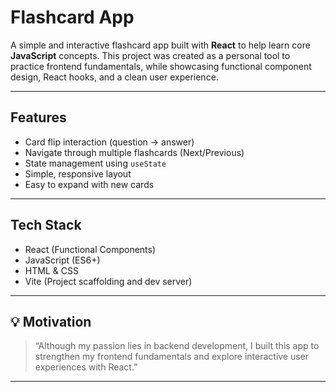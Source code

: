 # Flashcard App

A simple and interactive flashcard app built with **React** to help learn core **JavaScript** concepts. This project was created as a personal tool to practice frontend fundamentals, while showcasing functional component design, React hooks, and a clean user experience.

---

## Features

- Card flip interaction (question -> answer)
- Navigate through multiple flashcards (Next/Previous)
- State management using `useState`
- Simple, responsive layout
- Easy to expand with new cards

---

## Tech Stack

- React (Functional Components)
- JavaScript (ES6+)
- HTML & CSS
- Vite (Project scaffolding and dev server)

---
## 💡 Motivation

> “Although my passion lies in backend development, I built this app to strengthen my frontend fundamentals and explore interactive user experiences with React.”

---

